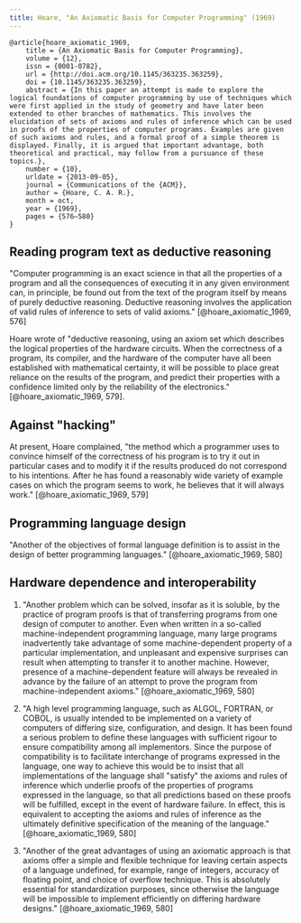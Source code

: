 ```yaml
---
title: Hoare, "An Axiomatic Basis for Computer Programming" (1969)
---
```


```
@article{hoare_axiomatic_1969,
	title = {An Axiomatic Basis for Computer Programming},
	volume = {12},
	issn = {0001-0782},
	url = {http://doi.acm.org/10.1145/363235.363259},
	doi = {10.1145/363235.363259},
	abstract = {In this paper an attempt is made to explore the logical foundations of computer programming by use of techniques which were first applied in the study of geometry and have later been extended to other branches of mathematics. This involves the elucidation of sets of axioms and rules of inference which can be used in proofs of the properties of computer programs. Examples are given of such axioms and rules, and a formal proof of a simple theorem is displayed. Finally, it is argued that important advantage, both theoretical and practical, may follow from a pursuance of these topics.},
	number = {10},
	urldate = {2013-09-05},
	journal = {Communications of the {ACM}},
	author = {Hoare, C. A. R.},
	month = oct,
	year = {1969},
	pages = {576–580}
}
```


Reading program text as deductive reasoning
-------------------------------------------

"Computer programming is an exact science in that all the properties of a program and all the consequences of executing it in any given environment can, in principle, be found out from the text of the program itself by means of purely deductive reasoning. Deductive reasoning involves the application of valid rules of inference to sets of valid axioms." [@hoare_axiomatic_1969, 576]

Hoare wrote of "deductive reasoning, using an axiom set which describes the logical properties of the hardware circuits. When the correctness of a program, its compiler, and the hardware of the computer have all been established with mathematical certainty, it will be possible to place great reliance on the results of the program, and predict their properties with a confidence limited only by the reliability of the electronics." [@hoare_axiomatic_1969, 579].


Against "hacking"
-----------------

At present, Hoare complained, "the method which a programmer uses to convince himself of the correctness of his program is to try it out in particular cases and to modify it if the results produced do not correspond to his intentions. After he has found a reasonably wide variety of example cases on which the program seems to work, he believes that it will always work." [@hoare_axiomatic_1969, 579]


Programming language design
---------------------------

"Another of the objectives of formal language definition is to assist in the design of better programming languages." [@hoare_axiomatic_1969, 580]


Hardware dependence and interoperability
----------------------------------------

1. "Another problem which can be solved, insofar as it is soluble, by the practice of program proofs is that of transferring programs from one design of computer to another. Even when written in a so-called machine-independent programming language, many large programs inadvertently take advantage of some machine-dependent property of a particular implementation, and unpleasant and expensive surprises can result when attempting to transfer it to another machine. However, presence of a machine-dependent feature will always be revealed in advance by the failure of an attempt to prove the program from machine-independent axioms." [@hoare_axiomatic_1969, 580]

2. "A high level programming language, such as ALGOL, FORTRAN, or COBOL, is usually intended to be implemented on a variety of computers of differing size, configuration, and design. It has been found a serious problem to define these languages with sufficient rigour to ensure compatibility among all implementors. Since the purpose of compatibility is to facilitate interchange of programs expressed in the language, one way to achieve this would be to insist that all implementations of the language shall "satisfy" the axioms and rules of inference which underlie proofs of the properties of programs expressed in the language, so that all predictions based on these proofs will be fulfilled, except in the event of hardware failure. In effect, this is equivalent to accepting the axioms and rules of inference as the ultimately definitive specification of the meaning of the language." [@hoare_axiomatic_1969, 580]

3. "Another of the great advantages of using an axiomatic approach is that axioms offer a simple and flexible technique for leaving certain aspects of a language undefined, for example, range of integers, accuracy of floating point, and choice of overflow technique. This is absolutely essential for standardization purposes, since otherwise the language will be impossible to implement efficiently on differing hardware designs." [@hoare_axiomatic_1969, 580]

